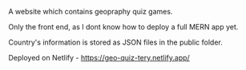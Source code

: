 A website which contains geopraphy quiz games.

Only the front end, as I dont know how to deploy a full MERN app yet.

Country's information is stored as JSON files in the public folder.

Deployed on Netlify - https://geo-quiz-tery.netlify.app/
